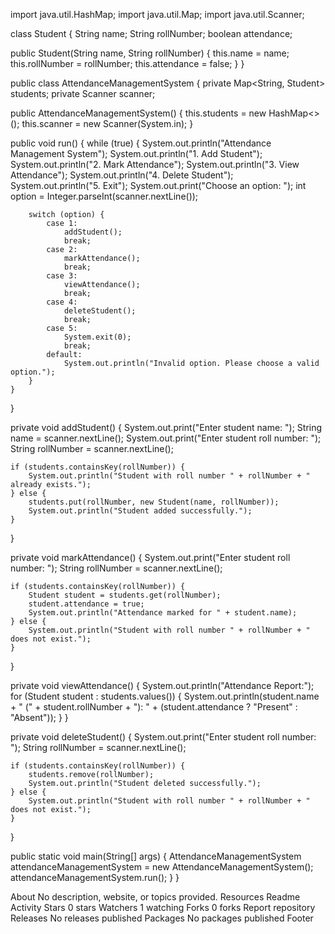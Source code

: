 import java.util.HashMap; import java.util.Map; import java.util.Scanner;

class Student { String name; String rollNumber; boolean attendance;

public Student(String name, String rollNumber) {
    this.name = name;
    this.rollNumber = rollNumber;
    this.attendance = false;
}
}

public class AttendanceManagementSystem { private Map<String, Student> students; private Scanner scanner;

public AttendanceManagementSystem() {
    this.students = new HashMap<>();
    this.scanner = new Scanner(System.in);
}

public void run() {
    while (true) {
        System.out.println("Attendance Management System");
        System.out.println("1. Add Student");
        System.out.println("2. Mark Attendance");
        System.out.println("3. View Attendance");
        System.out.println("4. Delete Student");
        System.out.println("5. Exit");
        System.out.print("Choose an option: ");
        int option = Integer.parseInt(scanner.nextLine());

        switch (option) {
            case 1:
                addStudent();
                break;
            case 2:
                markAttendance();
                break;
            case 3:
                viewAttendance();
                break;
            case 4:
                deleteStudent();
                break;
            case 5:
                System.exit(0);
                break;
            default:
                System.out.println("Invalid option. Please choose a valid option.");
        }
    }
}

private void addStudent() {
    System.out.print("Enter student name: ");
    String name = scanner.nextLine();
    System.out.print("Enter student roll number: ");
    String rollNumber = scanner.nextLine();

    if (students.containsKey(rollNumber)) {
        System.out.println("Student with roll number " + rollNumber + " already exists.");
    } else {
        students.put(rollNumber, new Student(name, rollNumber));
        System.out.println("Student added successfully.");
    }
}

private void markAttendance() {
    System.out.print("Enter student roll number: ");
    String rollNumber = scanner.nextLine();

    if (students.containsKey(rollNumber)) {
        Student student = students.get(rollNumber);
        student.attendance = true;
        System.out.println("Attendance marked for " + student.name);
    } else {
        System.out.println("Student with roll number " + rollNumber + " does not exist.");
    }
}

private void viewAttendance() {
    System.out.println("Attendance Report:");
    for (Student student : students.values()) {
        System.out.println(student.name + " (" + student.rollNumber + "): " + (student.attendance ? "Present" : "Absent"));
    }
}

private void deleteStudent() {
    System.out.print("Enter student roll number: ");
    String rollNumber = scanner.nextLine();

    if (students.containsKey(rollNumber)) {
        students.remove(rollNumber);
        System.out.println("Student deleted successfully.");
    } else {
        System.out.println("Student with roll number " + rollNumber + " does not exist.");
    }
}

public static void main(String[] args) {
    AttendanceManagementSystem attendanceManagementSystem = new AttendanceManagementSystem();
    attendanceManagementSystem.run();
}
}

About
No description, website, or topics provided.
Resources
 Readme
 Activity
Stars
 0 stars
Watchers
 1 watching
Forks
 0 forks
Report repository
Releases
No releases published
Packages
No packages published
Footer

